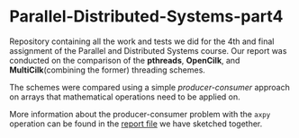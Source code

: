 # Parallel-Distributed-Systems-part4

Repository containing all the work and tests we did for the 4th and final assignment of the Parallel and Distributed Systems course. Our report was conducted on the comparison of the **pthreads**, **OpenCilk**, and **MultiCilk**(combining the former) threading schemes.

The schemes were compared using a simple *producer-consumer* approach on arrays that mathematical operations need to be applied on.

More information about the producer-consumer problem with the `axpy` operation can be found in the [report file](tex/Template.pdf) we have sketched together.
